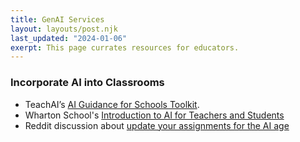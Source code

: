 ```yaml
---
title: GenAI Services
layout: layouts/post.njk
last_updated: "2024-01-06"
exerpt: This page currates resources for educators.
---
```

### Incorporate AI into Classrooms
- TeachAI’s [AI Guidance for Schools Toolkit](https://docs.google.com/document/d/1OmT-6Nf_B9f8yA6r54QQ-DMSB85njo5JZ6qyR17jFgA/).
- Wharton School's [Introduction to AI for Teachers and Students](https://www.youtube.com/playlist?list=PLRu0RUurbalP5PloJlfNxY-9aW-CvQUzA)
- Reddit discussion about [update your assignments for the AI age](https://www.reddit.com/r/Professors/comments/17jmxja/students_are_cheating_with_ai_because_you_havent)